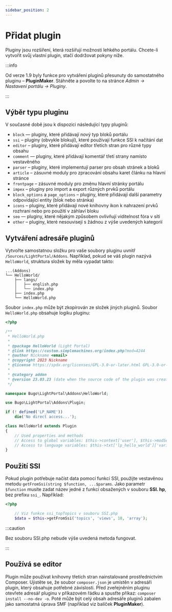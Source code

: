 ```yaml
---
sidebar_position: 2
---
```


# Přidat plugin
Pluginy jsou rozšíření, která rozšiřují možnosti lehkého portálu. Chcete-li vytvořit svůj vlastní plugin, stačí dodržovat pokyny níže.

:::info

Od verze 1.9 byly funkce pro vytváření pluginů přesunuty do samostatného pluginu – **PluginMaker**. Stáhněte a povolte to na stránce _Admin -> Nastavení portálu -> Pluginy_.

:::

## Výběr typu pluginu
V současné době jsou k dispozici následující typy pluginů:

* `block` — pluginy, které přidávají nový typ bloků portálu
* `ssi` – pluginy (obvykle blokují), které používají funkce SSI k načítání dat
* `editor` – pluginy, které přidávají editor třetích stran pro různé typy obsahu
* `comment` — pluginy, které přidávají komentář třetí strany namísto vestavěného
* `parser` – pluginy, které implementují parser pro obsah stránek a bloků
* `article` – zásuvné moduly pro zpracování obsahu karet článku na hlavní stránce
* `frontpage` – zásuvné moduly pro změnu hlavní stránky portálu
* `impex` – pluginy pro import a export různých prvků portálu
* `block_options` a `page_options` – pluginy, které přidávají další parametry odpovídající entity (blok nebo stránka)
* `icons` – pluginy, které přidávají nové knihovny ikon k nahrazení prvků rozhraní nebo pro použití v záhlaví bloku
* `seo` — pluginy, které nějakým způsobem ovlivňují viditelnost fóra v síti
* `other` – pluginy, které nesouvisejí s žádnou z výše uvedených kategorií

## Vytváření adresáře pluginů
Vytvořte samostatnou složku pro vaše soubory pluginu uvnitř `/Sources/LightPortal/Addons`. Například, pokud se váš plugin nazývá `HelloWorld`, struktura složek by měla vypadat takto:

```
...(Addons)
└── HelloWorld/
    ├── langs/
    │   ├── english.php
    │   └── index.php
    ├── index.php
    └── HelloWorld.php
```

Soubor `index.php` může být zkopírován ze složek jiných pluginů. Soubor `HelloWorld.php` obsahuje logiku pluginu:

```php
<?php

/**
 * HelloWorld.php
 *
 * @package HelloWorld (Light Portal)
 * @link https://custom.simplemachines.org/index.php?mod=4244
 * @author Nickname <email>
 * @copyright 2023 Nickname
 * @license https://spdx.org/licenses/GPL-3.0-or-later.html GPL-3.0-or-later
 *
 * @category addon
 * @version 23.03.23 (date when the source code of the plugin was created or last updated, in the format dd.mm.yy)
 */

namespace Bugo\LightPortal\Addons\HelloWorld;

use Bugo\LightPortal\Addons\Plugin;

if (! defined('LP_NAME'))
    die('No direct access...');

class HelloWorld extends Plugin
{
    // Used properties and methods
    // Access to global variables: $this->context['user'], $this->modSettings['variable'], etc.
    // Access to language variables: $this->txt['lp_hello_world']['variable_name']
}

```

## Použití SSI
Pokud plugin potřebuje načíst data pomocí funkcí SSI, použijte vestavěnou metodu `getFromSsi(string $function, ...$params`. Jako parametr `$function` musíte zadat název jedné z funkcí obsažených v souboru **SSI. hp**, bez prefixu `ssi_`. Například:

```php
<?php

    // Viz funkce ssi_topTopics v souboru SSI.php
    $data = $this->getFromSsi('topics', 'views', 10, 'array');
```

:::caution

Bez souboru SSI.php nebude výše uvedená metoda fungovat.

:::

## Používá se editor
Plugin může používat knihovny třetích stran nainstalované prostřednictvím Composer. Ujistěte se, že soubor `composer.json` je umístěn v adresáři plugin, který obsahuje potřebné závislosti. Před zveřejněním pluginu otevřete adresář pluginu v příkazovém řádku a spusťte příkaz: `composer install --no-dev -o`. Poté může být celý obsah adresáře pluginů zabalen jako samostatná úprava SMF (například viz balíček **PluginMaker**).
